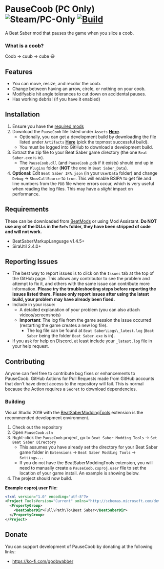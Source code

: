 # PauseCoob (PC Only) ![Steam/PC-Only](https://goobi.moe/badges/api/v2/text?text=Steam/PC-Only&widthPadding=-80) [![Build](https://github.com/Goobwabber/PauseCoob/workflows/Build/badge.svg?event=push)](https://github.com/Goobwabber/PauseCoob/actions?query=workflow%3ABuild+branch%3Amain)
A Beat Saber mod that pauses the game when you slice a coob.

### What is a coob?
Coob -> cuub -> cube 😃

## Features
* You can move, resize, and recolor the coob.
* Change between having an arrow, circle, or nothing on your coob.
* Modifyable hit angle tolerances to cut down on accidental pauses.
* Has working debris! (if you have it enabled)

## Installation
1. Ensure you have the [required mods](https://github.com/Goobwabber/PauseCoob#requirements)
2. Download the `PauseCoob` file listed under `Assets` **[Here](https://github.com/Goobwabber/PauseCoob/releases)**.
    * Optionally, you can get a development build by downloading the file listed under `Artifacts` **[Here](https://github.com/Goobwabber/PauseCoob/actions?query=workflow%3ABuild+branch%3Amain)** (pick the topmost successful build).
    * You must be logged into GitHub to download a development build.
3. Extract the zip file to your Beat Saber game directory (the one `Beat Saber.exe` is in).
    * The `PauseCoob.dll` (and `PauseCoob.pdb` if it exists) should end up in your `Plugins` folder (**NOT** the one in `Beat Saber_Data`).
4. **Optional**: Edit `Beat Saber IPA.json` (in your `UserData` folder) and change `Debug` -> `ShowCallSource` to `true`. This will enable BSIPA to get file and line numbers from the `PDB` file where errors occur, which is very useful when reading the log files. This may have a *slight* impact on performance.

## Requirements
These can be downloaded from [BeatMods](https://beatmods.com/#/mods) or using Mod Assistant. **Do NOT use any of the DLLs in the `Refs` folder, they have been stripped of code and will not work.**
* BeatSaberMarkupLanguage v1.4.5+
* SiraUtil 2.4.0+

## Reporting Issues
* The best way to report issues is to click on the `Issues` tab at the top of the GitHub page. This allows any contributor to see the problem and attempt to fix it, and others with the same issue can contribute more information. **Please try the troubleshooting steps before reporting the issues listed there. Please only report issues after using the latest build, your problem may have already been fixed.**
* Include in your issue:
  * A detailed explanation of your problem (you can also attach videos/screenshots)
  * **Important**: The log file from the game session the issue occurred (restarting the game creates a new log file).
    * The log file can be found at `Beat Saber\Logs\_latest.log` (`Beat Saber` being the folder `Beat Saber.exe` is in).
* If you ask for help on Discord, at least include your `_latest.log` file in your help request.

## Contributing
Anyone can feel free to contribute bug fixes or enhancements to PauseCoob. GitHub Actions for Pull Requests made from GitHub accounts that don't have direct access to the repository will fail. This is normal because the Action requires a `Secret` to download dependencies.
### Building
Visual Studio 2019 with the [BeatSaberModdingTools](https://github.com/Zingabopp/BeatSaberModdingTools) extension is the recommended development environment.
1. Check out the repository
2. Open `PauseCoob.sln`
3. Right-click the `PauseCoob` project, go to `Beat Saber Modding Tools` -> `Set Beat Saber Directory`
   * This assumes you have already set the directory for your Beat Saber game folder in `Extensions` -> `Beat Saber Modding Tools` -> `Settings...`
   * If you do not have the BeatSaberModdingTools extension, you will need to manually create a `PauseCoob.csproj.user` file to set the location of your game install. An example is showing below.
4. The project should now build.

**Example csproj.user File:**
```xml
<?xml version="1.0" encoding="utf-8"?>
<Project ToolsVersion="Current" xmlns="http://schemas.microsoft.com/developer/msbuild/2003">
  <PropertyGroup>
    <BeatSaberDir>Full\Path\To\Beat Saber</BeatSaberDir>
  </PropertyGroup>
</Project>
```
## Donate
You can support development of PauseCoob by donating at the following links:
* https://ko-fi.com/goobwabber
